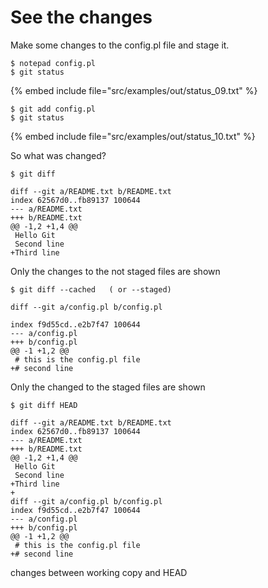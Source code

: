 # See the changes


Make some changes to the config.pl file and stage it.



```
$ notepad config.pl
$ git status
```
{% embed include file="src/examples/out/status_09.txt" %}


```
$ git add config.pl
$ git status
```
{% embed include file="src/examples/out/status_10.txt" %}


So what was changed?


```
$ git diff
```

```
diff --git a/README.txt b/README.txt
index 62567d0..fb89137 100644
--- a/README.txt
+++ b/README.txt
@@ -1,2 +1,4 @@
 Hello Git
 Second line
+Third line
```


Only the changes to the not staged files are shown



```
$ git diff --cached   ( or --staged)
```

```
diff --git a/config.pl b/config.pl
```

```
index f9d55cd..e2b7f47 100644
--- a/config.pl
+++ b/config.pl
@@ -1 +1,2 @@
 # this is the config.pl file
+# second line
```

Only the changed to the staged files are shown




```
$ git diff HEAD
```

```
diff --git a/README.txt b/README.txt
index 62567d0..fb89137 100644
--- a/README.txt
+++ b/README.txt
@@ -1,2 +1,4 @@
 Hello Git
 Second line
+Third line
+
diff --git a/config.pl b/config.pl
index f9d55cd..e2b7f47 100644
--- a/config.pl
+++ b/config.pl
@@ -1 +1,2 @@
 # this is the config.pl file
+# second line
```


changes between working copy and HEAD


